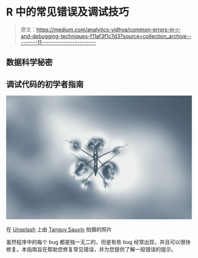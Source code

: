 # R 中的常见错误及调试技巧

> 原文：<https://medium.com/analytics-vidhya/common-errors-in-r-and-debugging-techniques-f11af3f1c7d3?source=collection_archive---------11----------------------->

## 数据科学秘密

## 调试代码的初学者指南

![](img/3b8efd69580bc2d2047803ef73eabd62.png)

在 [Unsplash](https://unsplash.com?utm_source=medium&utm_medium=referral) 上由 [Tanguy Sauvin](https://unsplash.com/@tanguysauvin?utm_source=medium&utm_medium=referral) 拍摄的照片

虽然程序中的每个 bug 都是独一无二的，但是有些 bug 经常出现，并且可以很快修复。本指南旨在帮助您修复常见错误，并为您提供了解一般错误的提示。